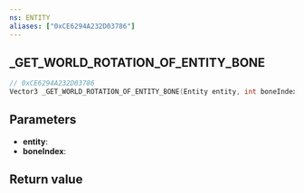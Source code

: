 ```yaml
---
ns: ENTITY
aliases: ["0xCE6294A232D03786"]
---
```

## _GET_WORLD_ROTATION_OF_ENTITY_BONE

```c
// 0xCE6294A232D03786
Vector3 _GET_WORLD_ROTATION_OF_ENTITY_BONE(Entity entity, int boneIndex);
```


## Parameters
* **entity**: 
* **boneIndex**: 

## Return value
